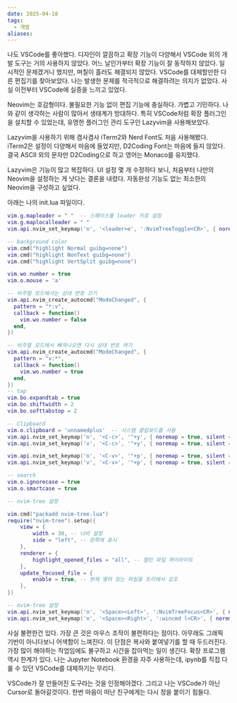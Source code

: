 ```yaml
---
date: 2025-04-18
tags:
  - 개발
aliases:
---
```


나도 VSCode를 좋아했다. 디자인이 깔끔하고 확장 기능이 다양해서 VSCode 외의 개발 도구는 거의 사용하지 않았다. 어느 날인가부터 확장 기능이 잘 동작하지 않았다. 일시적인 문제겠거니 했지만, 며칠이 흘러도 해결되지 않았다. VSCode를 대체할만한 다른 편집기를 찾아보았다. 나는 발생한 문제를 적극적으로 해결하려는 의지가 없었다.  사실 이전부터 VSCode에 실증을 느끼고 있었다. 

Neovim는 호감형이다. 불필요한 기능 없이 편집 기능에 충실하다. 가볍고 기민하다. 나와 같이 생각하는 사람이 많아서 생태계가 방대하다. 특히 VSCode처럼 확장 플러그인을 설치할 수 있었는데, 유명한 플러그인 관리 도구인 Lazyvim을 사용해보았다. 

Lazyvim을 사용하기 위해 겸사겸사 iTerm2와 Nerd Font도 처음 사용해봤다. iTerm2은 설정이 다양해서 마음에 들었지만, D2Coding Font는 마음에 들지 않았다. 결국 ASCII 외의 문자만 D2Coding으로 하고 영어는 Monaco를 유지했다.

Lazyvim은 기능이 많고 복잡하다. UI 설정 몇 개 수정하다 보니, 처음부터 나만의 Neovim을 설정하는 게 낫다는 결론을 내렸다. 자동완성 기능도 없는 최소한의 Neovim을 구성하고 싶었다. 

아래는 나의 init.lua 파일이다.

```lua
vim.g.mapleader = " "  -- 스페이스를 leader 키로 설정
vim.g.maplocalleader = " "
vim.api.nvim_set_keymap('n', '<leader>e', ':NvimTreeToggle<CR>', { noremap = true, silent = true })

-- background color
vim.cmd("highlight Normal guibg=none")
vim.cmd("highlight NonText guibg=none")
vim.cmd("highlight VertSplit guibg=none")

vim.wo.number = true
vim.o.mouse = 'a'

-- 비주얼 모드에서는 상대 번호 끄기
vim.api.nvim_create_autocmd("ModeChanged", {
  pattern = "*:v",
  callback = function()
    vim.wo.number = false
  end,
})

-- 비주얼 모드에서 빠져나오면 다시 상대 번호 켜기
vim.api.nvim_create_autocmd("ModeChanged", {
  pattern = "v:*",
  callback = function()
    vim.wo.number = true
  end,
})
-- tap
vim.bo.expandtab = true
vim.bo.shiftwidth = 2
vim.bo.softtabstop = 2

-- Clipboard
vim.o.clipboard = 'unnamedplus'  -- 시스템 클립보드를 사용
vim.api.nvim_set_keymap('n', '<C-c>', '"+y', { noremap = true, silent = true })
vim.api.nvim_set_keymap('v', '<C-c>', '"+y', { noremap = true, silent = true })

vim.api.nvim_set_keymap('n', '<C-v>', '"+p', { noremap = true, silent = true })
vim.api.nvim_set_keymap('v', '<C-v>', '"+p', { noremap = true, silent = true })

-- search
vim.o.ignorecase = true
vim.o.smartcase = true

-- nvim-tree 설정

vim.cmd("packadd nvim-tree.lua")
require("nvim-tree").setup({
    view = {
        width = 30, -- 너비 설정
        side = "left", -- 왼쪽에 표시
    },
    renderer = {
        highlight_opened_files = "all", -- 열린 파일 하이라이트
    },
    update_focused_file = {
        enable = true, -- 현재 열려 있는 파일을 트리에서 강조
    },
})

-- nvim-tree 설정
vim.api.nvim_set_keymap('n', '<Space><Left>', ':NvimTreeFocus<CR>', { noremap = true, silent = true })
vim.api.nvim_set_keymap('n', '<Space><Right>', ':wincmd l<CR>', { noremap = true, silent = true })
```

사실 불편한건 있다. 가장 큰 것은 마우스 조작이 불편하다는 점이다. 아무래도 그래픽 기반이 아니다보니 어색함이 느껴진다. 이 단점은 복사와 붙여넣기를 할 때 두드러진다. 가장 많이 해야하는 작업임에도 불구하고 시간을 잡아먹는 일이 생긴다. 확장 프로그램 역시 한계가 있다. 나는 Jupyter Notebook 환경을 자주 사용하는데, ipynb를 직접 다룰 수 있던 VSCode를 대체하기는 무리다. 

VSCode가 잘 만들어진 도구라는 것을 인정해야겠다. 그리고 나는 VSCode가 아닌 Cursor로 돌아갈것이다. 한번 마음이 떠난 친구에게는 다시 정을 붙이기 힘들다. 

